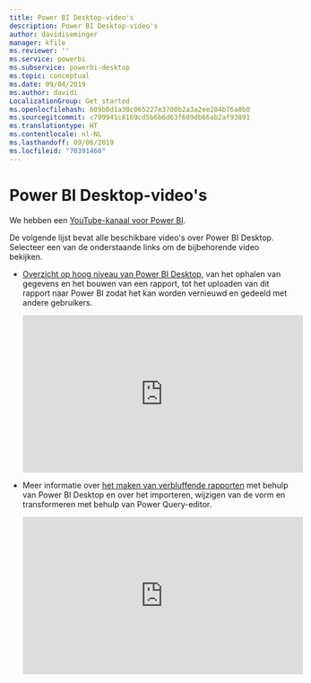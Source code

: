 ```yaml
---
title: Power BI Desktop-video's
description: Power BI Desktop-video's
author: davidiseminger
manager: kfile
ms.reviewer: ''
ms.service: powerbi
ms.subservice: powerbi-desktop
ms.topic: conceptual
ms.date: 09/04/2019
ms.author: davidi
LocalizationGroup: Get started
ms.openlocfilehash: 609b0d1a30c065227e3700b2a3a2ee284b76a8b0
ms.sourcegitcommit: c799941c8169cd5b6b6d63f609db66ab2af93891
ms.translationtype: HT
ms.contentlocale: nl-NL
ms.lasthandoff: 09/06/2019
ms.locfileid: "70391460"
---
```

# <a name="power-bi-desktop-videos"></a>Power BI Desktop-video's
We hebben een [YouTube-kanaal voor Power BI](http://www.youtube.com/playlist?list=PL1N57mwBHtN2q1WbU5O29rrn_A0lkVv9p).

De volgende lijst bevat alle beschikbare video's over Power BI Desktop. Selecteer een van de onderstaande links om de bijbehorende video bekijken.

- [Overzicht op hoog niveau van Power BI Desktop](https://www.youtube.com/watch?v=Qgam9M8I0xA), van het ophalen van gegevens en het bouwen van een rapport, tot het uploaden van dit rapport naar Power BI zodat het kan worden vernieuwd en gedeeld met andere gebruikers.  
  
  <iframe width="500" height="281" src="https://www.youtube.com/embed/Qgam9M8I0xA" frameborder="0" allowfullscreen></iframe> 
  
- Meer informatie over [het maken van verbluffende rapporten](https://www.youtube.com/watch?v=ByIUx-HmQbw) met behulp van Power BI Desktop en over het importeren, wijzigen van de vorm en transformeren met behulp van Power Query-editor.
  
  <iframe width="500" height="281" src="https://www.youtube.com/embed/IMAsitQ2cAc" frameborder="0" allowfullscreen></iframe>  
  
